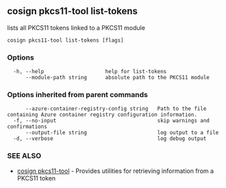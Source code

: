 ## cosign pkcs11-tool list-tokens

lists all PKCS11 tokens linked to a PKCS11 module

```
cosign pkcs11-tool list-tokens [flags]
```

### Options

```
  -h, --help                    help for list-tokens
      --module-path string      absolute path to the PKCS11 module

```

### Options inherited from parent commands

```
      --azure-container-registry-config string   Path to the file containing Azure container registry configuration information.
  -f, --no-input                                 skip warnings and confirmations
      --output-file string                       log output to a file
  -d, --verbose                                  log debug output
```

### SEE ALSO

* [cosign pkcs11-tool](cosign_pkcs11-tool.md)	 - Provides utilities for retrieving information from a PKCS11 token

